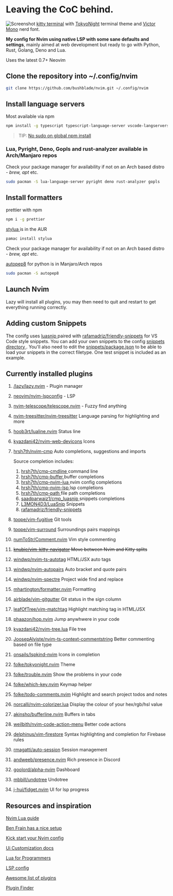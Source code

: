 # Leaving the CoC behind.

![Screenshot](https://res.cloudinary.com/bushblade/image/upload/v1665252432/Nvim-Screenshot-02.webp)
[kitty terminal](https://sw.kovidgoyal.net/kitty/) with [TokyoNight](https://sw.kovidgoyal.net/kitty/) terminal theme and [Victor Mono](https://github.com/ryanoasis/nerd-fonts/tree/master/patched-fonts/VictorMono) nerd font.

**My config for Nvim using native LSP with some sane defaults and settings**, mainly
aimed at web development but ready to go with Python, Rust, Golang, Deno and Lua.

Uses the latest 0.7+ Neovim

## Clone the repository into ~/.config/nvim

```bash
git clone https://github.com/bushblade/nvim.git ~/.config/nvim
```

## Install language servers

Most available via npm

```bash
npm install -g typescript typescript-language-server vscode-langservers-extracted @volar/vue-language-server @tailwindcss/language-server yaml-language-server @prisma/language-server emmet-ls neovim graphql-language-service-cli @astrojs/language-server

```

> TIP: [No sudo on global npm install](https://github.com/sindresorhus/guides/blob/main/npm-global-without-sudo.md)

### Lua, Pyright, Deno, Gopls and rust-analyzer available in Arch/Manjaro repos

Check your package manager for availability if not on an Arch based distro -
_brew, apt_ etc.

```bash
sudo pacman -S lua-language-server pyright deno rust-analyzer gopls
```

## Install formatters

prettier with npm

```bash
npm i -g prettier
```

[ stylua ](https://github.com/JohnnyMorganz/StyLua) is in the AUR

```bash
pamac install stylua
```

Check your package manager for availability if not on an Arch based distro -
_brew, apt_ etc.

[autopep8](https://pypi.org/project/autopep8/) for python is in Manjaro/Arch
repos

```bash
sudo pacman -S autopep8
```

## Launch Nvim

Lazy will install all plugins, you may then need to quit and restart to get
everything running correctly.

## Adding custom Snippets

The conifg uses [ luasnip ](https://github.com/saadparwaiz1/cmp_luasnip) paired
with [rafamadriz/friendly-snippets](https://github.com/rafamadriz/friendly-snippets) for VS Code style snippets.
You can add your own snippets to the config [ snippets directory ](./snippets).
You'll also need to edit the [snippets/package.json](./snippets/package.json) to
be able to load your snippets in the correct filetype.
One test snippet is included as an example.

## Currently installed plugins

1. [/lazy/lazy.nvim](https://github.com/folke/lazy.nvim.git) - Plugin manager
2. [neovim/nvim-lspconfig](https://github.com/neovim/nvim-lspconfig) - LSP
3. [nvim-telescope/telescope.nvim](https://github.com/nvim-telescope/telescope.nvim) - Fuzzy find anything
4. [nvim-treesitter/nvim-treesitter](https://github.com/nvim-treesitter/nvim-treesitter) Language parsing for highlighting and more
5. [hoob3rt/lualine.nvim](https://github.com/hoob3rt/lualine.nvim) Status line
6. [kyazdani42/nvim-web-devicons](https://github.com/kyazdani42/nvim-web-devicons) Icons
7. [hrsh7th/nvim-cmp](https://github.com/hrsh7th/nvim-cmp) Auto completions, suggestions and imports

   Source completion includes:

   1. [ hrsh7th/cmp-cmdline ](https://github.com/hrsh7th/cmp-cmdline) command line
   2. [ hrsh7th/cmp-buffer ](https://github.com/hrsh7th/cmp-buffer) buffer completions
   3. [ hrsh7th/cmp-nvim-lua ](https://github.com/hrsh7th/cmp-nvim-lua) nvim config completions
   4. [ hrsh7th/cmp-nvim-lsp ](https://github.com/hrsh7th/cmp-nvim-lsp) lsp completions
   5. [ hrsh7th/cmp-path ](https://github.com/hrsh7th/cmp-path) file path completions
   6. [ saadparwaiz1/cmp_luasnip ](https://github.com/saadparwaiz1/cmp_luasnip) snippets completions
   7. [L3MON4D3/LuaSnip](https://github.com/L3MON4D3/LuaSnip) Snippets
   8. [rafamadriz/friendly-snippets](https://github.com/rafamadriz/friendly-snippets)

8. [tpope/vim-fugitive](https://github.com/tpope/vim-fugitive) Git tools
9. [tpope/vim-surround](https://github.com/tpope/vim-surround) Surroundings
   pairs mappings
10. [numToStr/Comment.nvim](https://github.com/numToStr/Comment.nvim) Vim style
    commenting
11. ~~[knubie/vim-kitty-navigator](https://github.com/knubie/vim-kitty-navigator)
    Move between Nvim and Kitty splits~~
12. [windwp/nvim-ts-autotag](https://github.com/windwp/nvim-ts-autotag) HTML/JSX
    auto tags
13. [windwp/nvim-autopairs](https://github.com/windwp/nvim-autopairs) Auto bracket
    and quote pairs
14. [windwp/nvim-spectre](https://github.com/windwp/nvim-spectre) Project wide
    find and replace
15. [mhartington/formatter.nvim](https://github.com/mhartington/formatter.nvim)
    Formatting
16. [airblade/vim-gitgutter](https://github.com/airblade/vim-gitgutter) Git status
    in the sign column
17. [leafOfTree/vim-matchtag](https://github.com/leafOfTree/vim-matchtag)
    Highlight matching tag in HTML/JSX
18. [phaazon/hop.nvim](https://github.com/phaazon/hop.nvim) Jump anywhwere in
    your code
19. [kyazdani42/nvim-tree.lua](https://github.com/kyazdani42/nvim-tree.lua) File
    tree
20. [JoosepAlviste/nvim-ts-context-commentstring](https://github.com/JoosepAlviste/nvim-ts-context-commentstring) Better commenting based on file type
21. [onsails/lspkind-nvim](https://github.com/onsails/lspkind-nvim) Icons in
    completion
22. [folke/tokyonight.nvim](https://github.com/folke/tokyonight.nvim) Theme
23. [folke/trouble.nvim](https://github.com/folke/trouble.nvim) Show the problems
    in your code
24. [folke/which-key.nvim](https://github.com/folke/which-key.nvim) Keymap helper
25. [folke/todo-comments.nvim](https://github.com/folke/todo-comments.nvim)
    Highlight and search project todos and notes
26. [norcalli/nvim-colorizer.lua](https://github.com/norcalli/nvim-colorizer.lua)
    Display the colour of your hex/rgb/hsl value
27. [akinsho/bufferline.nvim](https://github.com/akinsho/bufferline.nvim) Buffers
    in tabs
28. [weilbith/nvim-code-action-menu](https://github.com/weilbith/nvim-code-action-menu) Better code actions
29. [delphinus/vim-firestore](https://github.com/delphinus/vim-firestore) Syntax
    highlighting and completion for Firebase rules
30. [rmagatti/auto-session](https://github.com/rmagatti/auto-session) Session
    management
31. [andweeb/presence.nvim](https://github.com/andweeb/presence.nvim) Rich
    presence in Discord
32. [goolord/alpha-nvim](https://github.com/goolord/alpha-nvim) Dashboard
33. [mbbill/undotree](https://github.com/mbbill/undotree) Undotree
34. [j-hui/fidget.nvim](https://github.com/j-hui/fidget.nvim,) UI for lsp
    progress

## Resources and inspiration

[Nvim Lua guide](https://github.com/nanotee/nvim-lua-guide)

[Ben Frain has a nice setup](https://gist.github.com/benfrain/97f2b91087121b2d4ba0dcc4202d252f)

[Kick start your Nvim config](https://github.com/nvim-lua/kickstart.nvim)

[Ui Customization docs](https://github.com/neovim/nvim-lspconfig/wiki/UI-customization#change-diagnostic-symbols-in-the-sign-column-gutter)

[Lua for Programmers](https://ebens.me/post/lua-for-programmers-part-1/)

[LSP config](https://github.com/neovim/nvim-lspconfig/blob/master/doc/server_configurations.md)

[Awesome list of plugins](https://github.com/rockerBOO/awesome-neovim)

[Plugin Finder](https://neovimcraft.com/)
